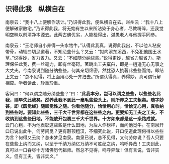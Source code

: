 ## 识得此我　纵横自在

南泉云：“我十八上便解作活计。”乃识得此我，便纵横自在去。赵州云：“我十八上便解破家散宅。”乃识得此我，将无始有生以来所沾染于身心者，尽教粉碎，还我觉明空昧以前清净本源去。此两古佛优劣，人能检得出，湛愚老人与他握手同参。

南泉云：“王老师自小养得一头水牯牛。”认得此我真，说得此我出，不以他人粘皮带骨，动辄曰切忌道著，不知忌些什么？又云：“拟向溪东溪西，不免犯他国王水草。”说得妙，省力省力。又云：“不如随分纳些些。”说得更妙，越省力越省力。斯理保任此我，费一丝毫力，即有丝毫碍。著跳出工夫窠臼，即是一逍遥无心无事之大丈夫。今南泉说到随分纳些些，何其亲切绵密，然犹恐人执著此些些而纳。即结上文云：“总不见得，将上面用心处一齐扫去。”所谓认得真，养得妙，真可谓行解相应。学者读此，珍重珍重。

客问曰：“何以谓之随分纳些些？”曰：“__此我本分，岂可以谓之些些，以些些名此我，则早失此我矣。然养此我不到此一毫毛些些头上，则所养之工夫粗矣。随字妙甚，即《圆觉经》随顺觉性之随。你看他随分，恰恰用心时，恰恰无心用，真收纳到些些时。要知此些些，三千大千世界都在这些些之内。更要知无工夫之工夫，不收纳到这些些田地，不能放开包裹三千大千世界。十方如来都是这一条路成就。__ 云门心粗，不为他表彰这些些是什么田地，为后人作榜样，而问他觅牛。在南泉开口已说出此牛，何劳问觅？更有颟顸粗汉，不细究此说，开口便道此理何得以些些为言？何得又云纳？总未梦见南泉。南泉已说，总不见得，又何劳你说？吾人只要在些些上纳而又纳，以至于千纳万纳亿万纳不可胜纪之纳，呜呼异哉！工夫到此，真可以一口吞尽十方诸佛历代祖师。然总不见得，呜呼异哉！但有言说，皆非实义。但有工夫，皆非实义。”
